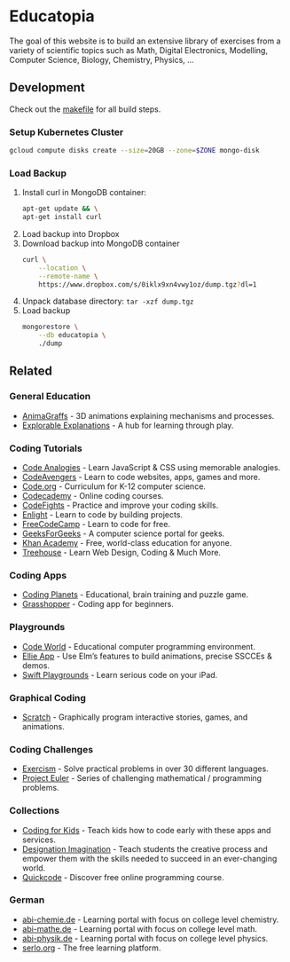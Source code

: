 # Educatopia

The goal of this website is to build an extensive library of exercises
from a variety of scientific topics such as Math, Digital Electronics,
Modelling, Computer Science, Biology, Chemistry, Physics, …


## Development

Check out the [makefile] for all build steps.

[makefile]: ./makefile


### Setup Kubernetes Cluster

```sh
gcloud compute disks create --size=20GB --zone=$ZONE mongo-disk
```


### Load Backup

1. Install curl in MongoDB container:
    ```sh
    apt-get update && \
    apt-get install curl
    ```
1. Load backup into Dropbox
1. Download backup into MongoDB container
    ```sh
    curl \
        --location \
        --remote-name \
        https://www.dropbox.com/s/0iklx9xn4vwy1oz/dump.tgz?dl=1
    ```
1. Unpack database directory: `tar -xzf dump.tgz`
1. Load backup
    ```sh
    mongorestore \
        --db educatopia \
        ./dump
    ```


## Related

### General Education

- [AnimaGraffs] - 3D animations explaining mechanisms and processes.
- [Explorable Explanations] - A hub for learning through play.

[Explorable Explanations]: http://explorabl.es
[AnimaGraffs]: https://animagraffs.com/


### Coding Tutorials

- [Code Analogies] - Learn JavaScript & CSS using memorable analogies.
- [CodeAvengers] - Learn to code websites, apps, games and more.
- [Code.org] - Curriculum for K-12 computer science.
- [Codecademy] - Online coding courses.
- [CodeFights] - Practice and improve your coding skills.
- [Enlight] - Learn to code by building projects.
- [FreeCodeCamp] - Learn to code for free.
- [GeeksForGeeks] - A computer science portal for geeks.
- [Khan Academy] - Free, world-class education for anyone.
- [Treehouse] - Learn Web Design, Coding & Much More.

[Code Analogies]: https://www.codeanalogies.com
[Code.org]: https://code.org
[CodeAvengers]: https://www.codeavengers.com
[Codecademy]: https://www.codecademy.com
[CodeFights]: https://codefights.com/arcade
[Enlight]: https://enlight.nyc
[FreeCodeCamp]: https://www.freecodecamp.org
[GeeksForGeeks]: http://geeksforgeeks.org
[Khan Academy]: https://www.khanacademy.org/computing
[Treehouse]: https://teamtreehouse.com


### Coding Apps

- [Coding Planets] - Educational, brain training and puzzle game.
- [Grasshopper] - Coding app for beginners.

[Coding Planets]:
  https://play.google.com/store/apps/details?id=com.material.design.codingplanet
[Grasshopper]:  https://grasshopper.codes


### Playgrounds

- [Code World] - Educational computer programming environment.
- [Ellie App] - Use Elm’s features to build animations, precise SSCCEs & demos.
- [Swift Playgrounds] - Learn serious code on your iPad.

[Code World]: https://code.world
[Ellie App]: https://ellie-app.com
[Swift Playgrounds]: https://www.apple.com/swift/playgrounds


### Graphical Coding

- [Scratch] - Graphically program interactive stories, games, and animations.

[Scratch]: https://scratch.mit.edu


### Coding Challenges

- [Exercism] - Solve practical problems in over 30 different languages.
- [Project Euler] - Series of challenging mathematical / programming problems.

[Exercism]: http://exercism.io
[Project Euler]: https://projecteuler.net


### Collections

- [Coding for Kids] - Teach kids how to code early with these apps and services.
- [Designation Imagination] - Teach students the creative process and
    empower them with the skills needed to succeed in an ever-changing world.
- [Quickcode] - Discover free online programming course.

[Coding for Kids]:
  https://www.producthunt.com/@davidkdonovanjr/collections/coding-for-kids
[Designation Imagination]: https://www.destinationimagination.org
[Quickcode]: http://www.quickcode.co


### German

- [abi-chemie.de] - Learning portal with focus on college level chemistry.
- [abi-mathe.de] - Learning portal with focus on college level math.
- [abi-physik.de] - Learning portal with focus on college level physics.
- [serlo.org] - The free learning platform.

[abi-chemie.de]: http://abi-chemie.de
[abi-mathe.de]: http://abi-mathe.de
[abi-physik.de]: http://abi-physik.de
[serlo.org]: http://serlo.org


